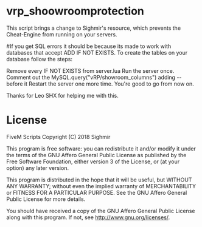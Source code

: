 # vrp_shoowroomprotection
 This script brings a change to Sighmir's resource, which prevents the Cheat-Engine from running on your servers.


#If you get SQL errors it should be because its made to work with databases that accept ADD IF NOT EXISTS.
To create the tables on your database follow the steps:

Remove every IF NOT EXISTS from server.lua
Run the server once.
Comment out the MySQL.query("vRP/showroom_columns") adding -- before it
Restart the server one more time.
You're good to go from now on.

Thanks for Leo SHX for helping me with this.

# License

FiveM Scripts
Copyright (C) 2018 Sighmir

This program is free software: you can redistribute it and/or modify
it under the terms of the GNU Affero General Public License as published
by the Free Software Foundation, either version 3 of the License, or
(at your option) any later version.

This program is distributed in the hope that it will be useful,
but WITHOUT ANY WARRANTY; without even the implied warranty of
MERCHANTABILITY or FITNESS FOR A PARTICULAR PURPOSE.  See the
GNU Affero General Public License for more details.

You should have received a copy of the GNU Affero General Public License
along with this program.  If not, see <http://www.gnu.org/licenses/>.
